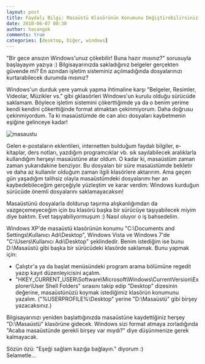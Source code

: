 ```yaml
---
layout: post
title: Faydalı Bilgi: Masaüstü Klasörünün Konumunu Değiştirebilirsiniz
date: 2010-06-07 00:30
author: hasangok
comments: true
categories: [desktop, Diğer, windows]
---
```

"Bir gece ansızın Windows'unuz çökebilir! Buna hazır mısınız?" sorusuyla başlayayım yazıya :) Bilgisayarınızda sakladığınız belgeler gerçekten güvende mi? En azından işletim sisteminiz açılmadığında dosyalarınızı kurtarabilecek durumda mısınız?

Windows'un durduk yere yamuk yapma ihtimaline karşı "Belgeler, Resimler, Videolar, Müzikler vs." gibi gklasörleri Windows'un kurulu olduğu sürücüde saklamam. Böylece işletim sistemini çökerttiğimde ya da o benim yerime kendi kendini çökerttiğinde format atmaktan çekinmiyorum. Daha doğrusu çekinmiyordum. Ta ki masaüstümde de can alıcı dosyaları kaybetmenin eşiğine gelinceye kadar!

![masaustu](http://www.hasangok.com.tr/wp-content/uploads/2010/06/masaustu.jpg)

Gelen e-postaların eklentileri, internetten bulduğum faydalı bilgiler, e-kitaplar, ders notları, yazdığım programcıklar vb. sık sayılabilecek aralıklarla kullandığım herşeyi masaüstüne atar oldum. O kadar ki, masaüstüm zaman zaman yukarıdakine benziyor. Bu dosyaları bir süre masaüstümde bekletir ve daha az kullanılır olduğum zaman ilgili klasörlere aktarırım. Ama geçen gün yaşadığım talihsiz olayla masaüstümdeki dosyalarımı her an kaybedebileceğim gerçeğiyle yüzleştim ve karar verdim: Windows kurduğun sürücüde önemli dosyalarını saklamayacaksın!

Masaüstünü dosyalarla doldurup taşırma alışkanlığımdan da vazgeçemeyeceğim için bu klasörü başka bir sürücüye taşıyabilecek miyim diye baktım. Evet taşıyabiliyormuşum :) Nasıl oluyor o iş bahsedelim.

Windows XP'de masaüstü klasörünün konumu "C:\Documents and Settings\Kullanıcı Adı\Desktop", Windows Vista ve Windows 7'de "C:\Users\Kullanıcı Adı\Desktop" şeklindedir. Benim istediğim ise bunu D:\Masaüstü gibi başka bir sürücüdeki klasörde saklamak. Bunu yapmak için:

* Çalıştır'a ya da başlat menüsündeki program arama bölümüne regedit yazıp kayıt düzenleyicisini açalım.
* "HKEY_CURRENT_USER\Software\Microsoft\Windows\CurrentVersion\Explorer\User Shell Folders" sırasını takip edip "Desktop" dizesinin değerine, masaüstünüzü koymak istediğimiz klasörün konumunu yazalım. ("%USERPROFILE%\Desktop" yerine "D:\Masaüstü" gibi birşey yazacaksınız.)

Bilgisayarınızı yeniden başlattığınızda masaüstüne kaydettiğiniz herşey "D:\Masaüstü" klasörüne gidecek. Windows sizi format atmaya zorladığında "Acaba masaüstünde gerekli birşey var mıydı?" diye düşünmenize gerek kalmayacak.

Sözün özü: "Eşeği sağlam kazığa bağlayın." diyorum :)  
Selametle...
